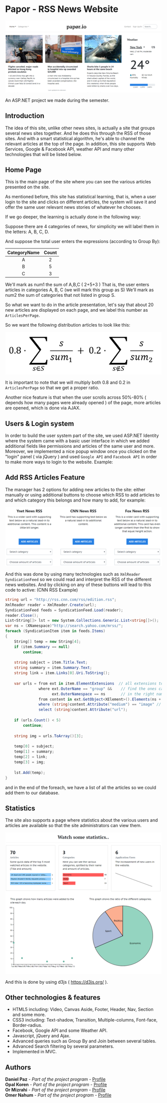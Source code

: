 # Papor - RSS News Website

![Presentation Project](/src/mainview.png)

An ASP.NET project we made during the semester.

## Introduction

The idea of this site, unlike other news sites, is actually a site that groups several news sites together. And he does this through the RSS of those sites.
And with a smart statistical algorithm, he's able to channel the relevant articles at the top of the page.
In addition, this site supports Web Services, Google & Facebook API, weather API and many other technologies that will be listed below.

## Home Page

This is the main page of the site where you can see the various articles presented on the site.

As mentioned before, this site has statistical learning, that is, when a user login to the site and clicks on different articles, the system will save it and offer the same user relevant news stories of whatever he chooses.

If we go deeper, the learning is actually done in the following way:

Suppose there are 4 categories of news, for simplicity we will label them in the letters: A, B, C, D.

And suppose the total user enters the expressions (according to Group By):


| CategoryName | Count |
| :---: | :---: |
| A | 2 |
| B | 5 |
| C | 3 |

We'll mark as num1 the sum of A,B,C ( 2+5+3 )
That is, the user enters articles in categories A, B, C (we will mark this group as S)
We'll mark as num2 the sum of categories that not listed in group S.

So what we want to do in the article presentation, let's say that about 20 new articles are displayed on each page, and we label this number as ```ArticlesPerPage```.

So we want the following distribution articles to look like this:

<p align="center">
  <img src="/src/formula1.png">
</p>

It is important to note that we will multiply both 0.8 and 0.2 in ```ArticlesPerPage``` so that we get a proper ratio.

Another nice feature is that when the user scrolls across 50%-80% ( depends how many pages were already opened ) of the page, more articles are opened, which is done via AJAX.

## Users & Login system

In order to build the user system part of the site, we used ASP.NET Identity where the system came with a basic user interface in which we added additional fields like permissions and articles of the same user and more.
Moreover, we implemented a nice popup window once you clicked on the "login" panel ( via jQuery )
and used ```Google API``` and ```Facebook API``` in order to make more ways to login to the website. Example:


## Add RSS Articles Feature

The manager has 2 options for adding new articles to the site: either manually or using additional buttons to choose which RSS to add articles to and which category this belongs and how many to add, for example:


<p align="center">
  <img src="/src/rssadd.png" width="750">
</p>

And this was done by using many technologies such as ```XmlReader``` ```SyndicationFeed``` so we could read and interpret the RSS of the different news websites.
And by clicking on any of these buttons will lead to this code to active: (CNN RSS Example)

```csharp
string url = "http://rss.cnn.com/rss/edition.rss";
XmlReader reader = XmlReader.Create(url);
SyndicationFeed feeds = SyndicationFeed.Load(reader);
reader.Close();
List<String[]> lst = new System.Collections.Generic.List<string[]>();
var ns = (XNamespace)"http://search.yahoo.com/mrss/";
foreach (SyndicationItem item in feeds.Items)
{
	String[] temp = new String[4];
	if (item.Summary == null)
		continue;

	string subject = item.Title.Text;
	string summary = item.Summary.Text;
	string link = item.Links[0].Uri.ToString();

	var urls = from ext in item.ElementExtensions  // all extensions to ext
			   where ext.OuterName == "group" &&    // find the ones called group
					 ext.OuterNamespace == ns       // in the right namespace
			   from content in ext.GetObject<XElement>().Elements(ns + "content")
			   where (string)content.Attribute("medium") == "image" // if that medium is an image
			   select (string)content.Attribute("url");

	if (urls.Count() < 5)
		continue;

	string img = urls.ToArray()[3];

	temp[0] = subject;
	temp[1] = summary;
	temp[2] = link;
	temp[3] = img;

	lst.Add(temp);
}
```

and in the end of the foreach, we have a list of all the articles so we could add them to our database.

## Statistics

The site also supports a page where statistics about the various users and articles are available so that the site administrators can view them.

<p align="center">
  <img src="/src/statistics.png">
</p>

And this is done by using d3js ( https://d3js.org/ ).


## Other technologies & features

* HTML5 including: Video, Canvas Aside, Footer, Header, Nav, Section and some more.
* CSS3 including: Text-shadow, Transition, Multiple-columns, Font-face, Border-radius.
* Facebook, Google API and some Weather API.
* Javascript, jQuery and Ajax.
* Advanced queries such as Group By and Join between several tables.
* Advanced Search filtering by several parameters.
* Implemented in MVC.

## Authors

**Daniel Paz** - *Part of the project program* - [Profile](https://github.com/DanielPaz6)<br />
**Opal Koren** - *Part of the project program* - [Profile](https://github.com/OpalKo93/)<br />
**Or Mizrahi** - *Part of the project program* - [Profile](https://github.com/OrMizrahi/)<br />
**Omer Nahum** - *Part of the project program* - [Profile](https://github.com/OmerNahum/)
